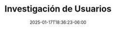 ---
weight: 700
title: "Investigación de Usuarios"
description: "Encuestas, Entrevistas, Estudios de Campo, Guerrilla, Tree test, entre otros."
aliases:
    - ../guides/ux-research
icon: "auto_awesome"
lead: ""
date: "2025-01-17T18:36:23-06:00"
lastmod: "2025-01-17T18:36:23-06:00"
draft: false
images: []
---